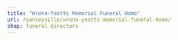 ```yaml
---
title: "Wrenn-Yeatts Memorial Funeral Home"
url: /yanceyville/wrenn-yeatts-memorial-funeral-home/
shop: funeral directors
---
```

